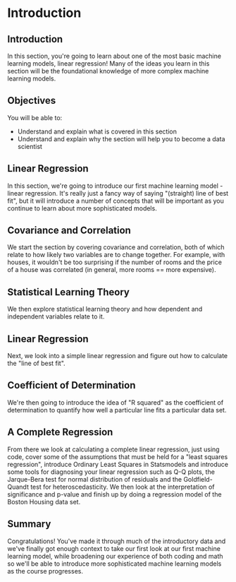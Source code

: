 
# Introduction

## Introduction
In this section, you're going to learn about one of the most basic machine learning models, linear regression! Many of the ideas you learn in this section will be the foundational knowledge of more complex machine learning models.

## Objectives
You will be able to:
* Understand and explain what is covered in this section
* Understand and explain why the section will help you to become a data scientist

## Linear Regression

In this section, we're going to introduce our first machine learning model - linear regression. It's really just a fancy way of saying "(straight) line of best fit", but it will introduce a number of concepts that will be important as you continue to learn about more sophisticated models.

## Covariance and Correlation

We start the section by covering covariance and correlation, both of which relate to how likely two variables are to change together. For example, with houses, it wouldn't be too surprising if the number of rooms and the price of a house was correlated (in general, more rooms == more expensive).

## Statistical Learning Theory

We then explore statistical learning theory and how dependent and independent variables relate to it.

## Linear Regression

Next, we look into a simple linear regression and figure out how to calculate the "line of best fit".

## Coefficient of Determination

We're then going to introduce the idea of "R squared" as the coefficient of determination to quantify how well a particular line fits a particular data set.


## A Complete Regression

From there we look at calculating a complete linear regression, just using code, cover some of the assumptions that must be held for a "least squares regression", introduce Ordinary Least Squares in Statsmodels and introduce some tools for diagnosing your linear regression such as Q-Q plots, the Jarque-Bera test for normal distribution of residuals and the Goldfield-Quandt test for heteroscedasticity. We then look at the interpretation of significance and p-value and finish up by doing a regression model of the Boston Housing data set.


## Summary

Congratulations! You've made it through much of the introductory data and we've finally got enough context to take our first look at our first machine learning model, while broadening our experience of both coding and math so we'll be able to introduce more sophisticated machine learning models as the course progresses.

